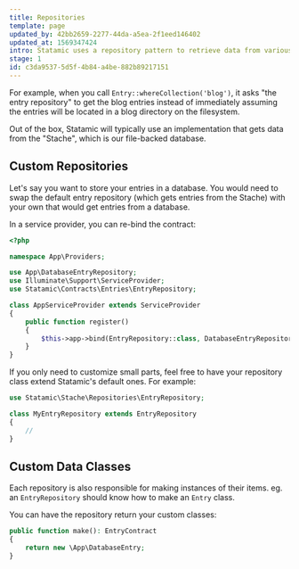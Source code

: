 ```yaml
---
title: Repositories
template: page
updated_by: 42bb2659-2277-44da-a5ea-2f1eed146402
updated_at: 1569347424
intro: Statamic uses a repository pattern to retrieve data from various places.
stage: 1
id: c3da9537-5d5f-4b84-a4be-882b89217151
---
```


For example, when you call `Entry::whereCollection('blog')`, it asks "the entry repository" to get the blog entries
instead of immediately assuming the entries will be located in a blog directory on the filesystem.

Out of the box, Statamic will typically use an implementation that gets data from the "Stache", which is our file-backed database.

## Custom Repositories

Let's say you want to store your entries in a database. You would need to swap the default entry repository (which gets entries from the Stache)
with your own that would get entries from a database.

In a service provider, you can re-bind the contract:

``` php
<?php

namespace App\Providers;

use App\DatabaseEntryRepository;
use Illuminate\Support\ServiceProvider;
use Statamic\Contracts\Entries\EntryRepository;

class AppServiceProvider extends ServiceProvider
{
    public function register()
    {
        $this->app->bind(EntryRepository::class, DatabaseEntryRepository::class);
    }
}
```

If you only need to customize small parts, feel free to have your repository class extend Statamic's default ones. For example:

``` php
use Statamic\Stache\Repositories\EntryRepository;

class MyEntryRepository extends EntryRepository
{
    //
}
```

## Custom Data Classes

Each repository is also responsible for making instances of their items. eg. an `EntryRepository` should know how to make an `Entry` class.

You can have the repository return your custom classes:

``` php
public function make(): EntryContract
{
    return new \App\DatabaseEntry;
}
```
